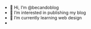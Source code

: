 - 👋 Hi, I’m @becandoblog
- 👀 I’m interested in publishing my blog
- 🌱 I’m currently learning web design
- 

<!---
becandoblog/becandoblog is a ✨ special ✨ repository because its `README.md` (this file) appears on your GitHub profile.
You can click the Preview link to take a look at your changes.
--->
